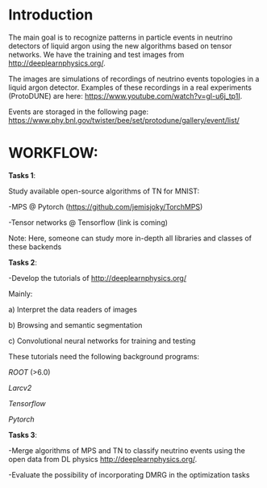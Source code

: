 
Introduction
============

The main goal is to recognize patterns in particle events in neutrino detectors of liquid argon using the new algorithms based on tensor networks. We have the training and test images from  http://deeplearnphysics.org/.

The images are simulations of recordings of neutrino events topologies in a liquid argon detector. Examples of these recordings in a real experiments (ProtoDUNE) are here: https://www.youtube.com/watch?v=gI-u6j_tp1I.

Events are storaged in the following page: https://www.phy.bnl.gov/twister/bee/set/protodune/gallery/event/list/



WORKFLOW:
=========



**Tasks 1**:

Study available open-source algorithms of TN for MNIST:

-MPS @ Pytorch (https://github.com/jemisjoky/TorchMPS)

-Tensor networks @ Tensorflow (link is coming)

Note: Here, someone can study more in-depth all libraries and classes of these backends

**Tasks 2**:

-Develop the tutorials of http://deeplearnphysics.org/

Mainly:

a) Interpret the data readers of images

b)  Browsing and semantic segmentation

c) Convolutional neural networks for training and testing 

These tutorials need the following background programs:

*ROOT* (>6.0)

*Larcv2*

*Tensorflow*

*Pytorch*

**Tasks 3**:

-Merge algorithms of MPS and TN to classify neutrino events using the open data from DL physics  http://deeplearnphysics.org/.

-Evaluate the possibility of incorporating DMRG in the optimization tasks
